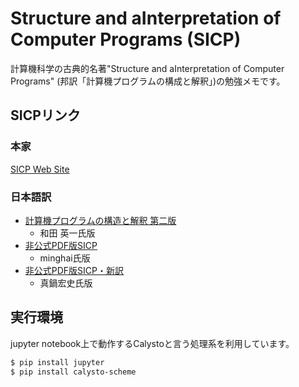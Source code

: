 # Structure and aInterpretation of Computer Programs (SICP)
計算機科学の古典的名著"Structure and aInterpretation of Computer Programs" (邦訳「計算機プログラムの構成と解釈」)の勉強メモです。

## SICPリンク
### 本家
[SICP Web Site](https://mitpress.mit.edu/sites/default/files/sicp/index.html)
### 日本語訳
- [計算機プログラムの構造と解釈 第二版](https://sicp.iijlab.net/)
  - 和田 英一氏版
- [非公式PDF版SICP](https://github.com/minghai/sicp-pdf)
  - minghai氏版
- [非公式PDF版SICP・新訳](https://takeda25.hatenablog.jp/entry/20151030/1446174031)
  - 真鍋宏史氏版

## 実行環境
jupyter notebook上で動作するCalystoと言う処理系を利用しています。
```bash
$ pip install jupyter
$ pip install calysto-scheme
```
